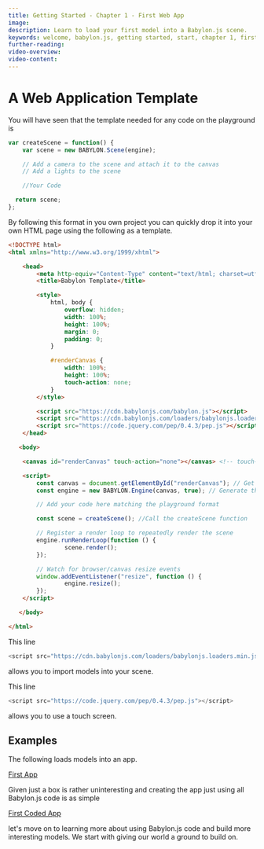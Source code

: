 ```yaml
---
title: Getting Started - Chapter 1 - First Web App
image: 
description: Learn to load your first model into a Babylon.js scene.
keywords: welcome, babylon.js, getting started, start, chapter 1, first model, import
further-reading: 
video-overview:
video-content:
---
```


# A Web Application Template

You will have seen that the template needed for any code on the playground is
```javascript
var createScene = function() {
    var scene = new BABYLON.Scene(engine);

    // Add a camera to the scene and attach it to the canvas
    // Add a lights to the scene

    //Your Code

  return scene;
};
```

By following this format in you own project you can quickly drop it into your own HTML page using the following as a template.

```html
<!DOCTYPE html>
<html xmlns="http://www.w3.org/1999/xhtml">

    <head>
        <meta http-equiv="Content-Type" content="text/html; charset=utf-8"/>
        <title>Babylon Template</title>

        <style>
            html, body {
                overflow: hidden;
                width: 100%;
                height: 100%;
                margin: 0;
                padding: 0;
            }

            #renderCanvas {
                width: 100%;
                height: 100%;
                touch-action: none;
            }
        </style>

        <script src="https://cdn.babylonjs.com/babylon.js"></script>
        <script src="https://cdn.babylonjs.com/loaders/babylonjs.loaders.min.js"></script>
        <script src="https://code.jquery.com/pep/0.4.3/pep.js"></script>
    </head>

   <body>

	<canvas id="renderCanvas" touch-action="none"></canvas> <!-- touch-action="none" for best results from PEP -->

	<script>
        const canvas = document.getElementById("renderCanvas"); // Get the canvas element
        const engine = new BABYLON.Engine(canvas, true); // Generate the BABYLON 3D engine

        // Add your code here matching the playground format

        const scene = createScene(); //Call the createScene function

        // Register a render loop to repeatedly render the scene
        engine.runRenderLoop(function () {
                scene.render();
        });

        // Watch for browser/canvas resize events
        window.addEventListener("resize", function () {
                engine.resize();
        });
	</script>

   </body>

</html>
```

This line
```javascript
<script src="https://cdn.babylonjs.com/loaders/babylonjs.loaders.min.js"></script>
```
allows you to import models into your scene.

This line
```javascript
<script src="https://code.jquery.com/pep/0.4.3/pep.js"></script>
```
allows you to use a touch screen.

## Examples
The following loads models into an app.

[First App](/webpages/app1.html)

Given just a box is rather uninteresting and creating the app just using all Babylon.js code is as simple

[First Coded App](/webpages/app2.html)

let's move on to learning more about using Babylon.js code and build more interesting models. We start with giving our world a ground to build on.
